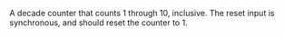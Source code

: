 A decade counter that counts 1 through 10, inclusive. The reset input is synchronous, and should reset the counter to 1.
